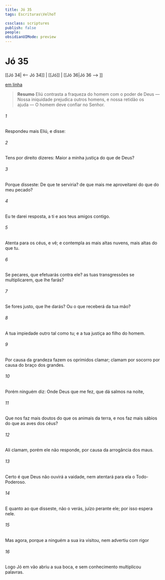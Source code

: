```yaml
---
title: Jó 35
tags: Escrituras\VelhoT

cssclass: scriptures
publish: false
people:
obsidianUIMode: preview
---
```


# Jó 35
[[Jó 34| <-- Jó 34]] | [[Jó]] | [[Jó 36|Jó 36 --> ]]

[em linha](https://churchofjesuschrist.org/study/scriptures/ot/job/35?lang=por)

> __Resumo__
Eliú contrasta a fraqueza do homem com o poder de Deus — Nossa iniquidade prejudica outros homens, e nossa retidão os ajuda — O homem deve confiar no Senhor.

###### 1 
Respondeu mais Eliú, e disse:

###### 2 
Tens por direito dizeres: Maior  a minha justiça do que  de Deus?

###### 3 
Porque disseste: De que te serviria?  de que mais me aproveitarei do que do meu pecado?

###### 4 
Eu te darei resposta, a ti e aos teus amigos contigo.

###### 5 
Atenta para os céus, e vê; e contempla as mais altas nuvens,  mais altas do que tu.

###### 6 
Se pecares, que efetuarás contra ele?  as tuas transgressões se multiplicarem, que lhe farás?

###### 7 
Se fores justo, que lhe darás? Ou o que receberá da tua mão?

###### 8 
A tua impiedade  outro tal como tu; e a tua justiça  ao filho do homem.

###### 9 
Por causa da grandeza  fazem os oprimidos clamar; clamam por socorro por causa do braço dos grandes.

###### 10 
Porém ninguém diz: Onde  Deus que me fez, que dá salmos na noite,

###### 11 
Que nos faz mais doutos do que os animais da terra, e nos faz mais sábios do que as aves dos céus?

###### 12 
Ali clamam, porém ele não responde, por causa da arrogância dos maus.

###### 13 
Certo é que Deus não ouvirá a vaidade, nem atentará para ela o Todo-Poderoso.

###### 14 
E quanto ao que disseste,  não o verás, juízo  perante ele; por isso espera nele.

###### 15 
Mas agora, porque a ninguém a sua ira visitou, nem advertiu com rigor 

###### 16 
Logo Jó em vão abriu a sua boca, e sem conhecimento multiplicou palavras.

